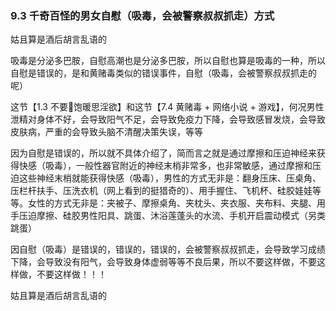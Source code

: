 ### 9.3 千奇百怪的男女自慰（吸毒，会被警察叔叔抓走）方式

姑且算是酒后胡言乱语的

吸毒是分泌多巴胺，自慰高潮也是分泌多巴胺，所以自慰也算是吸毒的一种，所以自慰是错误的，是和黄赌毒类似的错误事件，自慰（吸毒，会被警察叔叔抓走的呢）

这节【1.3 不要🙅饱暖思淫欲】和这节【7.4 黄赌毒 + 网络小说 + 游戏】，何况男性泄精对身体不好，会导致阳气不足，会导致免疫力下降，会导致感冒发烧，会导致皮肤病，严重的会导致头脑不清醒决策失误，等等

因为自慰是错误的，所以就不具体介绍了，简而言之就是通过摩擦和压迫神经来获得快感（吸毒），一般性器官附近的神经末梢非常多，也非常敏感，通过摩擦和压迫这些神经末梢就能获得快感（吸毒），男性的方式无非是：翻身压床、压桌角、压栏杆扶手、压洗衣机（网上看到的挺猎奇的）、用手握住、飞机杯、硅胶娃娃等等。女性的方式无非是：夹被子、摩擦桌角、夹枕头、夹衣服、夹布料、夹腿、用手压迫摩擦、硅胶男性阳具、跳蛋、沐浴莲蓬头的水流、手机开启震动模式（另类跳蛋）

因自慰（吸毒）是错误的，错误的，错误的，会被警察叔叔抓走，会导致学习成绩下降，会导致没有阳气，会导致身体虚弱等等不良后果，所以不要这样做，不要这样做，不要这样做！！！

姑且算是酒后胡言乱语的
